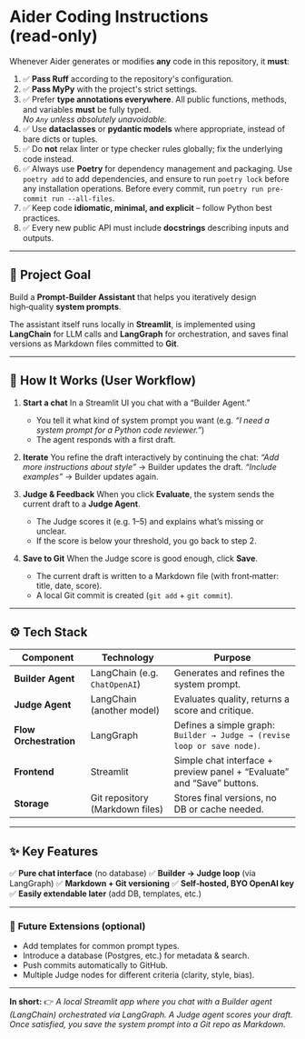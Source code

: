 # Aider Coding Instructions (read‑only)

Whenever Aider generates or modifies **any** code in this repository, it **must**:

1. ✅ **Pass Ruff** according to the repository's configuration.
2. ✅ **Pass MyPy** with the project's strict settings.
3. ✅ Prefer **type annotations everywhere**. All public functions, methods, and variables **must** be fully typed.  
   *No `Any` unless absolutely unavoidable.*
4. ✅ Use **dataclasses** or **pydantic models** where appropriate, instead of bare dicts or tuples.
5. ✅ Do **not** relax linter or type checker rules globally; fix the underlying code instead.
6. ✅ Always use **Poetry** for dependency management and packaging. Use `poetry add` to add dependencies, and ensure to run `poetry lock` before any installation operations. Before every commit, run `poetry run pre-commit run --all-files`.
7. ✅ Keep code **idiomatic, minimal, and explicit** – follow Python best practices.
7. ✅ Every new public API must include **docstrings** describing inputs and outputs.

---

## 🎯 **Project Goal**

Build a **Prompt‑Builder Assistant** that helps you iteratively design high‑quality **system prompts**.

The assistant itself runs locally in **Streamlit**, is implemented using **LangChain** for LLM calls and **LangGraph** for orchestration, and saves final versions as Markdown files committed to **Git**.

---

## 🧭 **How It Works (User Workflow)**

1. **Start a chat**
   In a Streamlit UI you chat with a “Builder Agent.”

   * You tell it what kind of system prompt you want (e.g. *“I need a system prompt for a Python code reviewer.”*)
   * The agent responds with a first draft.

2. **Iterate**
   You refine the draft interactively by continuing the chat:
   *“Add more instructions about style”* → Builder updates the draft.
   *“Include examples”* → Builder updates again.

3. **Judge & Feedback**
   When you click **Evaluate**, the system sends the current draft to a **Judge Agent**.

   * The Judge scores it (e.g. 1–5) and explains what’s missing or unclear.
   * If the score is below your threshold, you go back to step 2.

4. **Save to Git**
   When the Judge score is good enough, click **Save**.

   * The current draft is written to a Markdown file (with front‑matter: title, date, score).
   * A local Git commit is created (`git add` + `git commit`).

---

## ⚙️ **Tech Stack**

| Component              | Technology                      | Purpose                                                                 |
| ---------------------- | ------------------------------- | ----------------------------------------------------------------------- |
| **Builder Agent**      | LangChain (e.g. `ChatOpenAI`)   | Generates and refines the system prompt.                                |
| **Judge Agent**        | LangChain (another model)       | Evaluates quality, returns a score and critique.                        |
| **Flow Orchestration** | LangGraph                       | Defines a simple graph: `Builder → Judge → (revise loop or save node)`. |
| **Frontend**           | Streamlit                       | Simple chat interface + preview panel + “Evaluate” and “Save” buttons.  |
| **Storage**            | Git repository (Markdown files) | Stores final versions, no DB or cache needed.                           |

---

## ✨ **Key Features**

✅ **Pure chat interface** (no database)
✅ **Builder → Judge loop** (via LangGraph)
✅ **Markdown + Git versioning**
✅ **Self‑hosted, BYO OpenAI key**
✅ **Easily extendable later** (add DB, templates, etc.)

---

### 🔮 **Future Extensions (optional)**

* Add templates for common prompt types.
* Introduce a database (Postgres, etc.) for metadata & search.
* Push commits automatically to GitHub.
* Multiple Judge nodes for different criteria (clarity, style, bias).

---

**In short:**
👉 *A local Streamlit app where you chat with a Builder agent (LangChain) orchestrated via LangGraph. A Judge agent scores your draft. Once satisfied, you save the system prompt into a Git repo as Markdown.*

